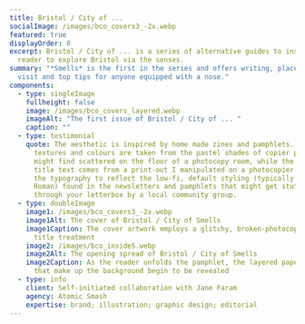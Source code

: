 ```yaml
---
title: Bristol / City of ...
socialImage: /images/bco_covers3_-2x.webp
featured: true
displayOrder: 0
excerpt: Bristol / City of ... is a series of alternative guides to inspire its
  reader to explore Bristol via the senses.
summary: "*Smells* is the first in the series and offers writing, places to
  visit and top tips for anyone equipped with a nose."
components:
  - type: singleImage
    fullheight: false
    image: /images/bco_covers_layered.webp
    imageAlt: "The first issue of Bristol / City of ... "
    caption: ""
  - type: testimonial
    quote: The aesthetic is inspired by home made zines and pamphlets. The layered
      textures and colours are taken from the pastel shades of copier paper you
      might find scattered on the floor of a photocopy room, while the glitchy
      title text comes from a print-out I manipulated on a photocopier. I wanted
      the typography to reflect the low-fi, default styling (typically Times New
      Roman) found in the newsletters and pamphlets that might get stuffed
      through your letterbox by a local community group.
  - type: doubleImage
    image1: /images/bco_covers3_-2x.webp
    image1Alt: The cover of Bristol / City of Smells
    image1Caption: The cover artwork employs a glitchy, broken-photocopier-inspired
      title treatment
    image2: /images/bco_inside5.webp
    image2Alt: The opening spread of Bristol / City of Smells
    image2Caption: As the reader unfolds the pamphlet, the layered paper textures
      that make up the background begin to be revealed
  - type: info
    client: Self-initiated collaboration with Jane Faram
    agency: Atomic Smash
    expertise: brand; illustration; graphic design; editorial
---
```

